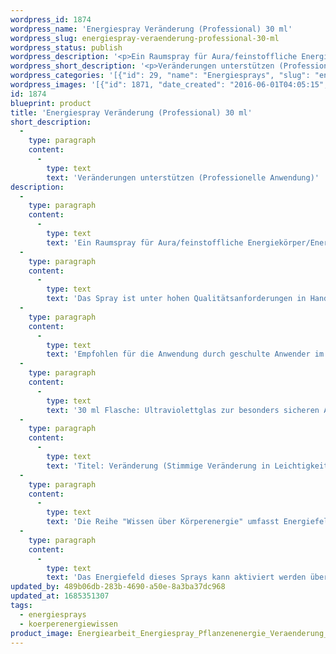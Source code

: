 ```yaml
---
wordpress_id: 1874
wordpress_name: 'Energiespray Veränderung (Professional) 30 ml'
wordpress_slug: energiespray-veraenderung-professional-30-ml
wordpress_status: publish
wordpress_description: '<p>Ein Raumspray für Aura/feinstoffliche Energiekörper/Energiefelder. Impulse für Selbstheilungskräfte mit einem aktivierbaren Informationsfeld zu Körperenergiewissen der Reihe Professional: Stimmige Veränderungeneinleiten und durchführen &amp; Integrieren in Leichtigkeit. Ein besonders intensives Schwingungsfeld, um energetisch Veränderungen im Gesamtsystem eines Menschen o.a. sowie in einzelnen Bereichen zu unterstützen.</p><p>Das Spray ist unter hohen Qualitätsanforderungen in Handarbeit in Deutschland hergestellt aus mehrfach gereinigtem und energetisiertem Wasser (76%, konserviert mit 96%igem Weingeist (24%).</p><p>Empfohlen für die Anwendung durch geschulte Anwender im Bereich ''geistiges Heilen'', ''Mentale Techniken'', Energiearbeit etc.</p><p>30 ml Flasche: Ultraviolettglas zur besonders sicheren Aufbewahrung mit hochwertigem, goldfarbenen Metallpumpzerstäuber mit Schutzkappe (Steigrohr: Kunststoff). Etikett: wasserfest, leicht energetisiert mit dem Informationsfeld des Airsprays. Zusätzliches Energiefeld: ProfessonalProgrammierung. Erhältlich auch als 10 ml-Srühflasche (32 €) und als 100 ml-Sprühflasche (60 €).</p><p>Titel: Veränderung (Stimmige Veränderung in Leichtigkeit) - Professional. Reihe: Körperenergiewissen, Professional</p><p><a href="https://my.feenbaum.de/anwendung-energiesprays/">Anwendungshinweise</a></p><p>Die Reihe "Wissen über Körperenergie" umfasst Energiefelder in Bezug auf sämtliche Funktionen und Teilbereiche des menschlichen Körpers. Rechtlicher Hinweis: Es handelt sich bei diesen Bildern um Energiefelder mit Impulsen, um Wissen selbst zu entwickeln. Sie ersetzen nicht den Besuch bei einem Arzt etc. oder therapeutischer Anwendungen.  Für Praxisausstattung sowie die Anwendung für andere Personen etc. beraten wir Sie gerne.</p><p>Das Energiefeld dieses Sprays kann aktiviert werden über das bewusste Konzentrieren auf den für sich selbst erwünschten inneren Zustand an Wissen über Körperenergien. Es aktiviert sich jeweils der Teil des Sprayinformationsfeldes, der jeweils förderlich ist.</p>'
wordpress_short_description: '<p>Veränderungen unterstützen (Professionelle Anwendung)</p>'
wordpress_categories: '[{"id": 29, "name": "Energiesprays", "slug": "energiesprays"}, {"id": 31, "name": "K\u00f6rperenergiewissen", "slug": "koerperenergiewissen"}]'
wordpress_images: '[{"id": 1871, "date_created": "2016-06-01T04:05:15", "date_created_gmt": "2016-06-01T00:05:15", "date_modified": "2016-06-01T04:05:15", "date_modified_gmt": "2016-06-01T00:05:15", "src": "https://my.feenbaum.de/wp-content/uploads/2016/06/Energiearbeit_Energiespray_Pflanzenenergie_Veraenderung_Professional_2.jpg", "name": "Energiearbeit_Energiespray_Pflanzenenergie_Veraenderung_Professional_2", "alt": ""}]'
id: 1874
blueprint: product
title: 'Energiespray Veränderung (Professional) 30 ml'
short_description:
  -
    type: paragraph
    content:
      -
        type: text
        text: 'Veränderungen unterstützen (Professionelle Anwendung)'
description:
  -
    type: paragraph
    content:
      -
        type: text
        text: 'Ein Raumspray für Aura/feinstoffliche Energiekörper/Energiefelder. Impulse für Selbstheilungskräfte mit einem aktivierbaren Informationsfeld zu Körperenergiewissen der Reihe Professional: Stimmige Veränderungeneinleiten und durchführen & Integrieren in Leichtigkeit. Ein besonders intensives Schwingungsfeld, um energetisch Veränderungen im Gesamtsystem eines Menschen o.a. sowie in einzelnen Bereichen zu unterstützen.'
  -
    type: paragraph
    content:
      -
        type: text
        text: 'Das Spray ist unter hohen Qualitätsanforderungen in Handarbeit in Deutschland hergestellt aus mehrfach gereinigtem und energetisiertem Wasser (76%, konserviert mit 96%igem Weingeist (24%).'
  -
    type: paragraph
    content:
      -
        type: text
        text: 'Empfohlen für die Anwendung durch geschulte Anwender im Bereich ''geistiges Heilen'', ''Mentale Techniken'', Energiearbeit etc.'
  -
    type: paragraph
    content:
      -
        type: text
        text: '30 ml Flasche: Ultraviolettglas zur besonders sicheren Aufbewahrung mit hochwertigem, goldfarbenen Metallpumpzerstäuber mit Schutzkappe (Steigrohr: Kunststoff). Etikett: wasserfest, leicht energetisiert mit dem Informationsfeld des Airsprays. Zusätzliches Energiefeld: ProfessonalProgrammierung. Erhältlich auch als 10 ml-Srühflasche (32 €) und als 100 ml-Sprühflasche (60 €).'
  -
    type: paragraph
    content:
      -
        type: text
        text: 'Titel: Veränderung (Stimmige Veränderung in Leichtigkeit) - Professional. Reihe: Körperenergiewissen, Professional'
  -
    type: paragraph
    content:
      -
        type: text
        text: 'Die Reihe "Wissen über Körperenergie" umfasst Energiefelder in Bezug auf sämtliche Funktionen und Teilbereiche des menschlichen Körpers. Rechtlicher Hinweis: Es handelt sich bei diesen Bildern um Energiefelder mit Impulsen, um Wissen selbst zu entwickeln. Sie ersetzen nicht den Besuch bei einem Arzt etc. oder therapeutischer Anwendungen.  Für Praxisausstattung sowie die Anwendung für andere Personen etc. beraten wir Sie gerne.'
  -
    type: paragraph
    content:
      -
        type: text
        text: 'Das Energiefeld dieses Sprays kann aktiviert werden über das bewusste Konzentrieren auf den für sich selbst erwünschten inneren Zustand an Wissen über Körperenergien. Es aktiviert sich jeweils der Teil des Sprayinformationsfeldes, der jeweils förderlich ist.'
updated_by: 489b06db-283b-4690-a50e-8a3ba37dc968
updated_at: 1685351307
tags:
  - energiesprays
  - koerperenergiewissen
product_image: Energiearbeit_Energiespray_Pflanzenenergie_Veraenderung_Professional_2.jpg
---
```

